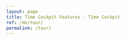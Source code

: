 ```yaml
---
layout: page
title: Time Cockpit Features - Time Cockpit
ref: /de/tour/
permalink: /tour/
---
```


